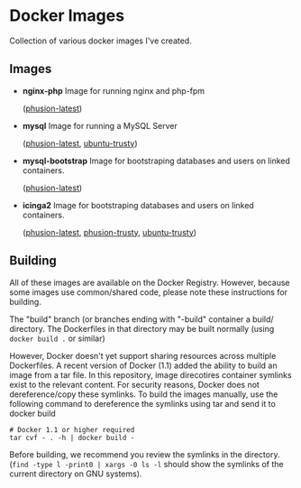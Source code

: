 Docker Images
====================

Collection of various docker images I've created.

Images
----------

 * **nginx-php** Image for running nginx and php-fpm

   ([phusion-latest](https://github.com/alreece45/docker-images/tree/master/phusion-latest/nginx-php))
   
 * **mysql** Image for running a MySQL Server

   ([phusion-latest](https://github.com/alreece45/docker-images/tree/master/phusion-latest/mysql), 
   [ubuntu-trusty](https://github.com/alreece45/docker-images/tree/master/ubuntu-trusty/mysql))
   
 * **mysql-bootstrap** Image for bootstraping databases and users on linked containers.

   ([phusion-latest](https://github.com/alreece45/docker-images/tree/master/phusion-latest/mysql-bootstrap))
   
 * **icinga2** Image for bootstraping databases and users on linked containers.

   ([phusion-latest](https://github.com/alreece45/docker-images/tree/master/phusion-latest/icinga2), 
   [phusion-trusty](https://github.com/alreece45/docker-images/tree/master/phusion-trusty/icinga2), 
   [ubuntu-trusty](https://github.com/alreece45/docker-images/tree/master/ubuntu-trusty-latest/icinga2))

Building
----------

All of these images are available on the Docker Registry. However, because some
images use common/shared code, please note these instructions for building.

The "build" branch (or branches ending with "-build" container a build/ directory.
The Dockerfiles in that directory may be built normally (using `docker build .` 
or similar)

However, Docker doesn't yet support sharing resources across multiple Dockerfiles.
A recent version of Docker (1.1) added the ability to build an image from a tar file. 
In this repository, image direcotires container symlinks exist to the relevant  content.
For security reasons, Docker does not dereference/copy these symlinks. To build the
images manually, use the following command to dereference the symlinks using tar 
and send it to docker build

    # Docker 1.1 or higher required
    tar cvf - . -h | docker build -

Before building, we recommend you review the symlinks in the directory.
(`find -type l -print0 | xargs -0 ls -l` should show the symlinks of the current directory
on GNU systems).
